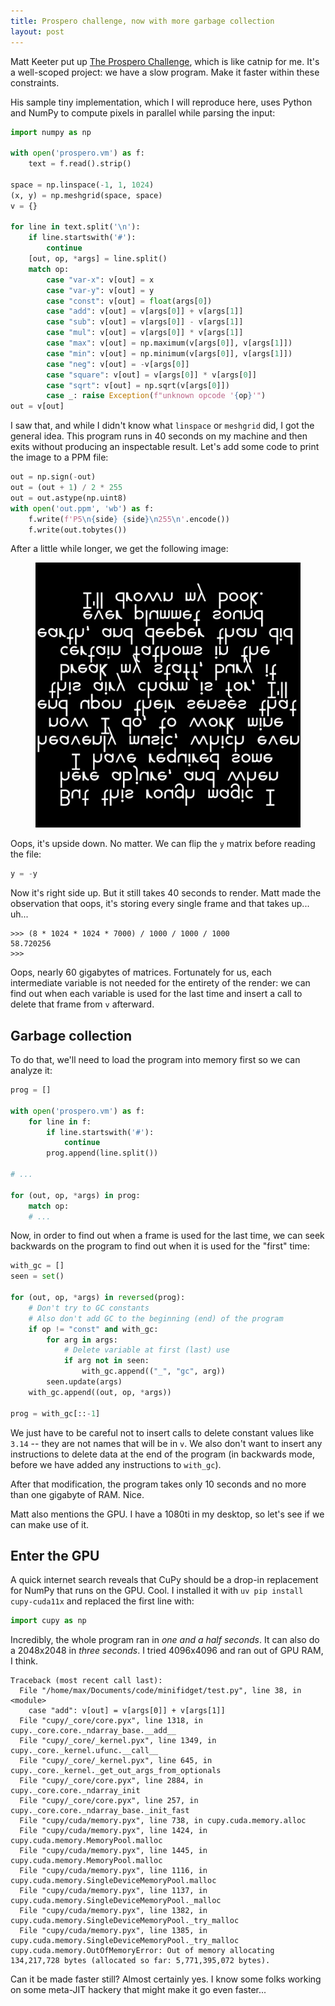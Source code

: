 ```yaml
---
title: Prospero challenge, now with more garbage collection
layout: post
---
```


Matt Keeter put up [The Prospero
Challenge](https://www.mattkeeter.com/projects/prospero/), which is like catnip
for me. It's a well-scoped project: we have a slow program. Make it faster
within these constraints.

His sample tiny implementation, which I will reproduce here, uses Python and
NumPy to compute pixels in parallel while parsing the input:

```python
import numpy as np

with open('prospero.vm') as f:
    text = f.read().strip()

space = np.linspace(-1, 1, 1024)
(x, y) = np.meshgrid(space, space)
v = {}

for line in text.split('\n'):
    if line.startswith('#'):
        continue
    [out, op, *args] = line.split()
    match op:
        case "var-x": v[out] = x
        case "var-y": v[out] = y
        case "const": v[out] = float(args[0])
        case "add": v[out] = v[args[0]] + v[args[1]]
        case "sub": v[out] = v[args[0]] - v[args[1]]
        case "mul": v[out] = v[args[0]] * v[args[1]]
        case "max": v[out] = np.maximum(v[args[0]], v[args[1]])
        case "min": v[out] = np.minimum(v[args[0]], v[args[1]])
        case "neg": v[out] = -v[args[0]]
        case "square": v[out] = v[args[0]] * v[args[0]]
        case "sqrt": v[out] = np.sqrt(v[args[0]])
        case _: raise Exception(f"unknown opcode '{op}'")
out = v[out]
```

I saw that, and while I didn't know what `linspace` or `meshgrid` did, I got
the general idea. This program runs in 40 seconds on my machine and then exits
without producing an inspectable result. Let's add some code to print the
image to a PPM file:

```python
out = np.sign(-out)
out = (out + 1) / 2 * 255
out = out.astype(np.uint8)
with open('out.ppm', 'wb') as f:
    f.write(f'P5\n{side} {side}\n255\n'.encode())
    f.write(out.tobytes())
```

After a little while longer, we get the following image:

<figure>
<img src="/assets/img/prospero-upside-down.png" />
</figure>

Oops, it's upside down. No matter. We can flip the `y` matrix before reading
the file:

```python
y = -y
```

Now it's right side up. But it still takes 40 seconds to render. Matt made the
observation that oops, it's storing every single frame and that takes up...
uh...

```console?prompt=>>>
>>> (8 * 1024 * 1024 * 7000) / 1000 / 1000 / 1000
58.720256
>>>
```

Oops, nearly 60 gigabytes of matrices. Fortunately for us, each intermediate
variable is not needed for the entirety of the render: we can find out when
each variable is used for the last time and insert a call to delete that frame
from `v` afterward.

## Garbage collection

To do that, we'll need to load the program into memory first so we can analyze
it:

```python
prog = []

with open('prospero.vm') as f:
    for line in f:
        if line.startswith('#'):
            continue
        prog.append(line.split())

# ...

for (out, op, *args) in prog:
    match op:
    # ...
```

Now, in order to find out when a frame is used for the last time, we can seek
backwards on the program to find out when it is used for the "first" time:

```python
with_gc = []
seen = set()

for (out, op, *args) in reversed(prog):
    # Don't try to GC constants
    # Also don't add GC to the beginning (end) of the program
    if op != "const" and with_gc:
        for arg in args:
            # Delete variable at first (last) use
            if arg not in seen:
                with_gc.append(("_", "gc", arg))
        seen.update(args)
    with_gc.append((out, op, *args))

prog = with_gc[::-1]
```

We just have to be careful not to insert calls to delete constant values like
`3.14` -- they are not names that will be in `v`. We also don't want to insert
any instructions to delete data at the end of the program (in backwards mode,
before we have added any instructions to `with_gc`).

After that modification, the program takes only 10 seconds and no more than one
gigabyte of RAM. Nice.

Matt also mentions the GPU. I have a 1080ti in my desktop, so let's see if we
can make use of it.

## Enter the GPU

A quick internet search reveals that CuPy should be a drop-in replacement for
NumPy that runs on the GPU. Cool. I installed it with `uv pip install
cupy-cuda11x` and replaced the first line with:

```python
import cupy as np
```

Incredibly, the whole program ran in *one and a half seconds*. It can also do a
2048x2048 in *three seconds*. I tried 4096x4096 and ran out of GPU RAM, I
think.

```
Traceback (most recent call last):
  File "/home/max/Documents/code/minifidget/test.py", line 38, in <module>
    case "add": v[out] = v[args[0]] + v[args[1]]
  File "cupy/_core/core.pyx", line 1318, in cupy._core.core._ndarray_base.__add__
  File "cupy/_core/_kernel.pyx", line 1349, in cupy._core._kernel.ufunc.__call__
  File "cupy/_core/_kernel.pyx", line 645, in cupy._core._kernel._get_out_args_from_optionals
  File "cupy/_core/core.pyx", line 2884, in cupy._core.core._ndarray_init
  File "cupy/_core/core.pyx", line 257, in cupy._core.core._ndarray_base._init_fast
  File "cupy/cuda/memory.pyx", line 738, in cupy.cuda.memory.alloc
  File "cupy/cuda/memory.pyx", line 1424, in cupy.cuda.memory.MemoryPool.malloc
  File "cupy/cuda/memory.pyx", line 1445, in cupy.cuda.memory.MemoryPool.malloc
  File "cupy/cuda/memory.pyx", line 1116, in cupy.cuda.memory.SingleDeviceMemoryPool.malloc
  File "cupy/cuda/memory.pyx", line 1137, in cupy.cuda.memory.SingleDeviceMemoryPool._malloc
  File "cupy/cuda/memory.pyx", line 1382, in cupy.cuda.memory.SingleDeviceMemoryPool._try_malloc
  File "cupy/cuda/memory.pyx", line 1385, in cupy.cuda.memory.SingleDeviceMemoryPool._try_malloc
cupy.cuda.memory.OutOfMemoryError: Out of memory allocating 134,217,728 bytes (allocated so far: 5,771,395,072 bytes).
```

Can it be made faster still? Almost certainly yes. I know some folks working on
some meta-JIT hackery that might make it go even faster...
